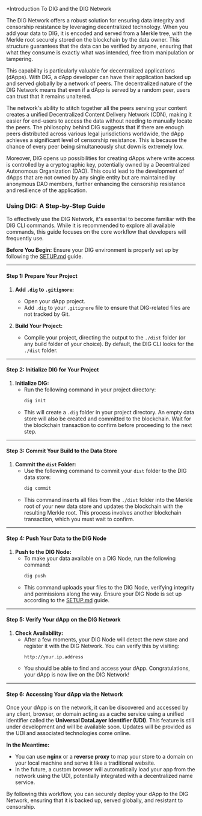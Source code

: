 *Introduction To DIG and the DIG Network

The DIG Network offers a robust solution for ensuring data integrity and censorship resistance by leveraging decentralized technology. When you add your data to DIG, it is encoded and served from a Merkle tree, with the Merkle root securely stored on the blockchain by the data owner. This structure guarantees that the data can be verified by anyone, ensuring that what they consume is exactly what was intended, free from manipulation or tampering.

This capability is particularly valuable for decentralized applications (dApps). With DIG, a dApp developer can have their application backed up and served globally by a network of peers. The decentralized nature of the DIG Network means that even if a dApp is served by a random peer, users can trust that it remains unaltered. 

The network's ability to stitch together all the peers serving your content creates a unified Decentralized Content Delivery Network (CDN), making it easier for end-users to access the data without needing to manually locate the peers. The philosophy behind DIG suggests that if there are enough peers distributed across various legal jurisdictions worldwide, the dApp achieves a significant level of censorship resistance. This is because the chance of every peer being simultaneously shut down is extremely low.

Moreover, DIG opens up possibilities for creating dApps where write access is controlled by a cryptographic key, potentially owned by a Decentralized Autonomous Organization (DAO). This could lead to the development of dApps that are not owned by any single entity but are maintained by anonymous DAO members, further enhancing the censorship resistance and resilience of the application.

### Using DIG: A Step-by-Step Guide

To effectively use the DIG Network, it's essential to become familiar with the DIG CLI commands. While it is recommended to explore all available commands, this guide focuses on the core workflow that developers will frequently use.

**Before You Begin:** Ensure your DIG environment is properly set up by following the [SETUP.md](./SETUP.md) guide.

---

#### Step 1: Prepare Your Project

1. **Add `.dig` to `.gitignore`:**
   - Open your dApp project.
   - Add `.dig` to your `.gitignore` file to ensure that DIG-related files are not tracked by Git.

2. **Build Your Project:**
   - Compile your project, directing the output to the `./dist` folder (or any build folder of your choice). By default, the DIG CLI looks for the `./dist` folder.

---

#### Step 2: Initialize DIG for Your Project

1. **Initialize DIG:**
   - Run the following command in your project directory:
     ```bash
     dig init
     ```
   - This will create a `.dig` folder in your project directory. An empty data store will also be created and committed to the blockchain. Wait for the blockchain transaction to confirm before proceeding to the next step.

---

#### Step 3: Commit Your Build to the Data Store

1. **Commit the `dist` Folder:**
   - Use the following command to commit your `dist` folder to the DIG data store:
     ```bash
     dig commit
     ```
   - This command inserts all files from the `./dist` folder into the Merkle root of your new data store and updates the blockchain with the resulting Merkle root. This process involves another blockchain transaction, which you must wait to confirm.

---

#### Step 4: Push Your Data to the DIG Node

1. **Push to the DIG Node:**
   - To make your data available on a DIG Node, run the following command:
     ```bash
     dig push
     ```
   - This command uploads your files to the DIG Node, verifying integrity and permissions along the way. Ensure your DIG Node is set up according to the [SETUP.md](#) guide.

---

#### Step 5: Verify Your dApp on the DIG Network

1. **Check Availability:**
   - After a few moments, your DIG Node will detect the new store and register it with the DIG Network. You can verify this by visiting:
     ```http
     http://your.ip.address
     ```
   - You should be able to find and access your dApp. Congratulations, your dApp is now live on the DIG Network!

---

#### Step 6: Accessing Your dApp via the Network

Once your dApp is on the network, it can be discovered and accessed by any client, browser, or domain acting as a cache service using a unified identifier called the **Universal DataLayer Identifier (UDI)**. This feature is still under development and will be available soon. Updates will be provided as the UDI and associated technologies come online.

**In the Meantime:**
- You can use **nginx** or a **reverse proxy** to map your store to a domain on your local machine and serve it like a traditional website.
- In the future, a custom browser will automatically load your app from the network using the UDI, potentially integrated with a decentralized name service.

By following this workflow, you can securely deploy your dApp to the DIG Network, ensuring that it is backed up, served globally, and resistant to censorship.
